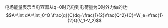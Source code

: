 电场能量表示当电容器从q=0时充电到电荷量为Q时外力做的功$$A=\int dA=\int_0^Q \frac{q}{C}dq=\frac{1}{2}\frac{Q^2}{C}=W_e=\frac{1}{2}Q(V_1-V_2)$$
